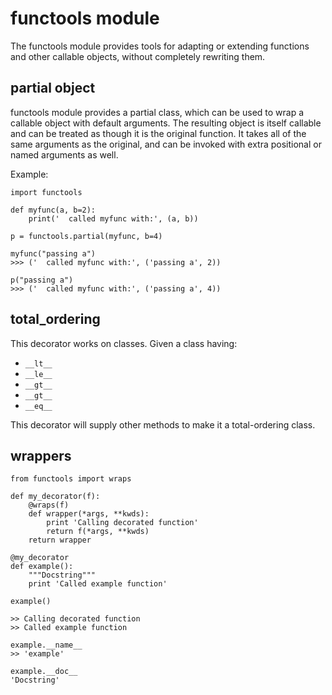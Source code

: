 # functools module

The functools module provides tools for adapting or
extending functions and other callable objects, without
completely rewriting them.

## partial object

functools module provides a partial class, which can be used to wrap
a callable object with default arguments. The resulting object is itself
callable and can be treated as though it is the original function.
It takes all of the same arguments as the original, and can be invoked with
extra positional or named arguments as well.

Example:

```
import functools

def myfunc(a, b=2):
    print('  called myfunc with:', (a, b))

p = functools.partial(myfunc, b=4)

myfunc("passing a")
>>> ('  called myfunc with:', ('passing a', 2))

p("passing a")
>>> ('  called myfunc with:', ('passing a', 4))
```

## total_ordering

This decorator works on classes.
Given a class having:
- `__lt__`
- `__le__`
- `__gt__`
- `__gt__`
- `__eq__`

This decorator will supply other methods
to make it a total-ordering class.


## wrappers

```
from functools import wraps

def my_decorator(f):
    @wraps(f)
    def wrapper(*args, **kwds):
        print 'Calling decorated function'
        return f(*args, **kwds)
    return wrapper

@my_decorator
def example():
    """Docstring"""
    print 'Called example function'

example()

>> Calling decorated function
>> Called example function

example.__name__
>> 'example'

example.__doc__
'Docstring'
```
